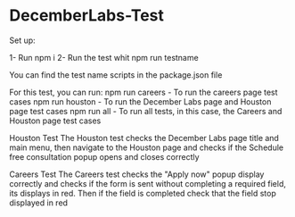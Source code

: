# DecemberLabs-Test

Set up:

1- Run npm i
2- Run the test whit npm run testname 

You can find the test name scripts in the package.json file

For this test, you can run:
npm run careers - To run the careers page test cases
npm run houston - To run the December Labs page and Houston page test cases
npm run all - To run all tests, in this case, the Careers and Houston page test cases

Houston Test
The Houston test checks the December Labs page title and main menu, then navigate to the Houston page and checks if the Schedule free consultation popup opens and closes correctly

Careers Test
The Careers test checks the "Apply now" popup display correctly and checks if the form is sent without completing a required field, its displays in red. Then if the field is completed check that the field stop displayed in red